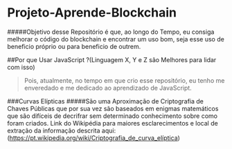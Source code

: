 # Projeto-Aprende-Blockchain
#####Objetivo desse Repositório é que, ao longo do Tempo, eu consiga melhorar o código do blockchain e encontrar um uso bom, seja esse uso de beneficio próprio ou para beneficio de outrem.

##Por que Usar JavaScript ?(Linguagem X, Y e Z são Melhores para lidar com isso)
>Pois, atualmente, no tempo em que crio esse repositório, eu tenho me enveredado e me dedicado ao aprendizado de JavaScript.

###Curvas Elípticas
#####São uma Aproximação de Criptografia de Chaves Públicas que por sua vez são baseados em enigmas matemáticos que são difíceis de decrifrar sem determinado conhecimento sobre como foram criados.
Link do Wikipédia para maiores esclarecimentos e local de extração da informação descrita aqui: (https://pt.wikipedia.org/wiki/Criptografia_de_curva_elíptica)